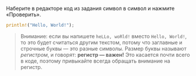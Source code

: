 Наберите в редакторе код из задания символ в символ и нажмите «Проверить».

```rust
println!("Hello, World!");
```

> Внимание: если вы напишете `heLLo, woRld!` вместо `Hello, World!`, то это будет считаться другим текстом, потому что заглавные и строчные буквы — это разные символы. Размер буквы называют *регистром*, и говорят: **регистр — важен!** Это касается почти всего в коде, поэтому привыкайте всегда обращать внимание на регистр.
